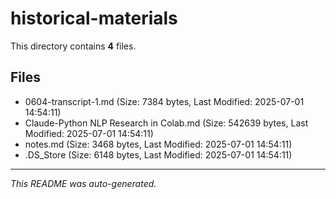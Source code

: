 # historical-materials

This directory contains **4** files.

## Files

- 0604-transcript-1.md (Size: 7384 bytes, Last Modified: 2025-07-01 14:54:11)
- Claude-Python NLP Research in Colab.md (Size: 542639 bytes, Last Modified: 2025-07-01 14:54:11)
- notes.md (Size: 3468 bytes, Last Modified: 2025-07-01 14:54:11)
- .DS_Store (Size: 6148 bytes, Last Modified: 2025-07-01 14:54:11)

---
*This README was auto-generated.*
